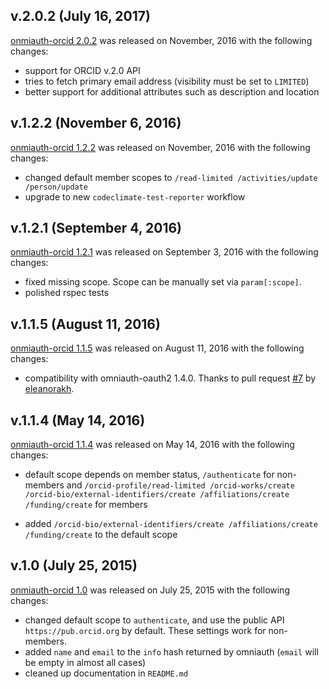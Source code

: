 ## v.2.0.2 (July 16, 2017)

[onmiauth-orcid 2.0.2](https://github.com/datacite/omniauth-orcid/releases/tag/v.2.0.2) was released on November, 2016 with the following changes:

* support for ORCID v.2.0 API
* tries to fetch primary email address (visibility must be set to `LIMITED`)
* better support for additional attributes such as description and location

## v.1.2.2 (November 6, 2016)

[onmiauth-orcid 1.2.2](https://github.com/datacite/omniauth-orcid/releases/tag/v.1.2.2) was released on November, 2016 with the following changes:

* changed default member scopes to `/read-limited /activities/update /person/update`
* upgrade to new `codeclimate-test-reporter` workflow

## v.1.2.1 (September 4, 2016)

[onmiauth-orcid 1.2.1](https://github.com/datacite/omniauth-orcid/releases/tag/v.1.2.1) was released on September 3, 2016 with the following changes:

* fixed missing scope. Scope can be manually set via `param[:scope]`.
* polished rspec tests

## v.1.1.5 (August 11, 2016)

[onmiauth-orcid 1.1.5](https://github.com/datacite/omniauth-orcid/releases/tag/v.1.1.5) was released on August 11, 2016 with the following changes:

* compatibility with omniauth-oauth2 1.4.0. Thanks to pull request [#7](https://github.com/datacite/omniauth-orcid/pull/7) by [eleanorakh](https://github.com/eleanorakh).

## v.1.1.4 (May 14, 2016)

[onmiauth-orcid 1.1.4](https://github.com/datacite/omniauth-orcid/releases/tag/v.1.1.4) was released on May 14, 2016 with the following changes:

* default scope depends on member status, `/authenticate` for non-members and `/orcid-profile/read-limited /orcid-works/create /orcid-bio/external-identifiers/create /affiliations/create /funding/create` for members

* added `/orcid-bio/external-identifiers/create /affiliations/create /funding/create` to the default scope

## v.1.0 (July 25, 2015)

[onmiauth-orcid 1.0](https://github.com/datacite/omniauth-orcid/releases/tag/v.1.0) was released on July 25, 2015 with the following changes:

* changed default scope to `authenticate`, and use the public API `https://pub.orcid.org` by default. These settings work for non-members.
* added `name` and `email` to the `info` hash returned by omniauth (`email` will be empty in almost all cases)
* cleaned up documentation in `README.md`
